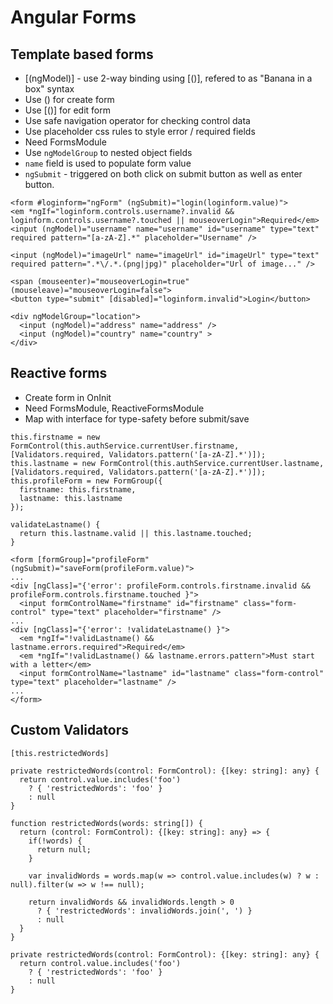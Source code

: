 # Angular Forms

## Template based forms

- [(ngModel)] - use 2-way binding using [()], refered to as "Banana in a box" syntax
- Use () for create form
- Use [()] for edit form
- Use safe navigation operator for checking control data
- Use placeholder css rules to style error / required fields
- Need FormsModule
- Use `ngModelGroup` to nested object fields
- `name` field is used to populate form value
- `ngSubmit` - triggered on both click on submit button as well as enter button.

```
<form #loginform="ngForm" (ngSubmit)="login(loginform.value)">
<em *ngIf="loginform.controls.username?.invalid && loginform.controls.username?.touched || mouseoverLogin">Required</em>
<input (ngModel)="username" name="username" id="username" type="text" required pattern="[a-zA-Z].*" placeholder="Username" />

<input (ngModel)="imageUrl" name="imageUrl" id="imageUrl" type="text" required pattern=".*\/.*.(png|jpg)" placeholder="Url of image..." />

<span (mouseenter)="mouseoverLogin=true" (mouseleave)="mouseoverLogin=false">
<button type="submit" [disabled]="loginform.invalid">Login</button>

<div ngModelGroup="location">
  <input (ngModel)="address" name="address" />
  <input (ngModel)="country" name="country" >
</div>
```

## Reactive forms

- Create form in OnInit
- Need FormsModule, ReactiveFormsModule
- Map with interface for type-safety before submit/save

```
this.firstname = new FormControl(this.authService.currentUser.firstname, [Validators.required, Validators.pattern('[a-zA-Z].*')]);
this.lastname = new FormControl(this.authService.currentUser.lastname, [Validators.required, Validators.pattern('[a-zA-Z].*')]);
this.profileForm = new FormGroup({
  firstname: this.firstname,
  lastname: this.lastname
});

validateLastname() {
  return this.lastname.valid || this.lastname.touched;
}

<form [formGroup]="profileForm" (ngSubmit)="saveForm(profileForm.value)">
...
<div [ngClass]="{'error': profileForm.controls.firstname.invalid && profileForm.controls.firstname.touched }">
  <input formControlName="firstname" id="firstname" class="form-control" type="text" placeholder="firstname" />
...
<div [ngClass]="{'error': !validateLastname() }">
  <em *ngIf="!validLastname() && lastname.errors.required">Required</em>
  <em *ngIf="!validLastname() && lastname.errors.pattern">Must start with a letter</em>
  <input formControlName="lastname" id="lastname" class="form-control" type="text" placeholder="lastname" />
...
</form>

```

## Custom Validators

```
[this.restrictedWords]

private restrictedWords(control: FormControl): {[key: string]: any} {
  return control.value.includes('foo')
    ? { 'restrictedWords': 'foo' }
    : null
}

function restrictedWords(words: string[]) {
  return (control: FormControl): {[key: string]: any} => {
    if(!words) {
      return null;
    }

    var invalidWords = words.map(w => control.value.includes(w) ? w : null).filter(w => w !== null);

    return invalidWords && invalidWords.length > 0
      ? { 'restrictedWords': invalidWords.join(', ') }
      : null
  }
}

private restrictedWords(control: FormControl): {[key: string]: any} {
  return control.value.includes('foo')
    ? { 'restrictedWords': 'foo' }
    : null
}
```
